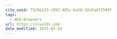 ```yaml
---
site_uuid: 73cbb123-c992-485c-ba38-32e5ad72589f
tags:
  - Web-Browsers
url: https://vivaldi.com
date_modified: 2025-03-24
---
```



